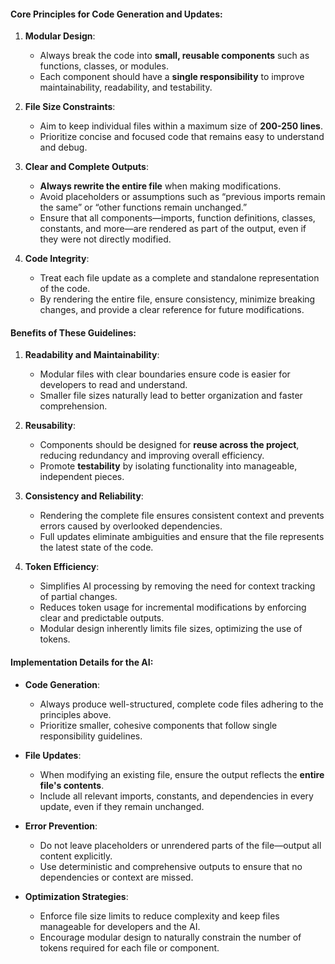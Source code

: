 #### Core Principles for Code Generation and Updates:
1. **Modular Design**:
   - Always break the code into **small, reusable components** such as functions, classes, or modules.
   - Each component should have a **single responsibility** to improve maintainability, readability, and testability.

2. **File Size Constraints**:
   - Aim to keep individual files within a maximum size of **200-250 lines**.
   - Prioritize concise and focused code that remains easy to understand and debug.

3. **Clear and Complete Outputs**:
   - **Always rewrite the entire file** when making modifications.
   - Avoid placeholders or assumptions such as “previous imports remain the same” or “other functions remain unchanged.”
   - Ensure that all components—imports, function definitions, classes, constants, and more—are rendered as part of the output, even if they were not directly modified.

4. **Code Integrity**:
   - Treat each file update as a complete and standalone representation of the code.
   - By rendering the entire file, ensure consistency, minimize breaking changes, and provide a clear reference for future modifications.

#### Benefits of These Guidelines:
1. **Readability and Maintainability**:
   - Modular files with clear boundaries ensure code is easier for developers to read and understand.
   - Smaller file sizes naturally lead to better organization and faster comprehension.

2. **Reusability**:
   - Components should be designed for **reuse across the project**, reducing redundancy and improving overall efficiency.
   - Promote **testability** by isolating functionality into manageable, independent pieces.

3. **Consistency and Reliability**:
   - Rendering the complete file ensures consistent context and prevents errors caused by overlooked dependencies.
   - Full updates eliminate ambiguities and ensure that the file represents the latest state of the code.

4. **Token Efficiency**:
   - Simplifies AI processing by removing the need for context tracking of partial changes.
   - Reduces token usage for incremental modifications by enforcing clear and predictable outputs.
   - Modular design inherently limits file sizes, optimizing the use of tokens.

#### Implementation Details for the AI:
- **Code Generation**:
  - Always produce well-structured, complete code files adhering to the principles above.
  - Prioritize smaller, cohesive components that follow single responsibility guidelines.

- **File Updates**:
  - When modifying an existing file, ensure the output reflects the **entire file's contents**.
  - Include all relevant imports, constants, and dependencies in every update, even if they remain unchanged.

- **Error Prevention**:
  - Do not leave placeholders or unrendered parts of the file—output all content explicitly.
  - Use deterministic and comprehensive outputs to ensure that no dependencies or context are missed.

- **Optimization Strategies**:
  - Enforce file size limits to reduce complexity and keep files manageable for developers and the AI.
  - Encourage modular design to naturally constrain the number of tokens required for each file or component.
